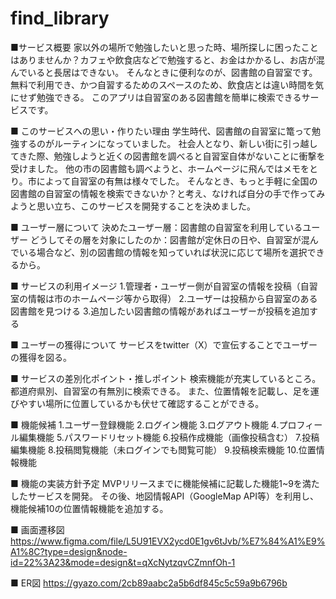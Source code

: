 # find_library

■サービス概要
家以外の場所で勉強したいと思った時、場所探しに困ったことはありませんか？カフェや飲食店などで勉強すると、お金はかかるし、お店が混んでいると長居はできない。
そんなときに便利なのが、図書館の自習室です。無料で利用でき、かつ自習するためのスペースのため、飲食店とは違い時間を気にせず勉強できる。
このアプリは自習室のある図書館を簡単に検索できるサービスです。

■ このサービスへの思い・作りたい理由
学生時代、図書館の自習室に篭って勉強するのがルーティンになっていました。
社会人となり、新しい街に引っ越してきた際、勉強しようと近くの図書館を調べると自習室自体がないことに衝撃を受けました。
他の市の図書館も調べようと、ホームページに飛んではメモをとり。市によって自習室の有無は様々でした。
そんなとき、もっと手軽に全国の図書館の自習室の情報を検索できないか？と考え、なければ自分の手で作ってみようと思い立ち、このサービスを開発することを決めました。

■ ユーザー層について
決めたユーザー層：図書館の自習室を利用しているユーザー
どうしてその層を対象にしたのか：図書館が定休日の日や、自習室が混んでいる場合など、別の図書館の情報を知っていれば状況に応じて場所を選択できるから。

■ サービスの利用イメージ
1.管理者・ユーザー側が自習室の情報を投稿（自習室の情報は市のホームページ等から取得）
2.ユーザーは投稿から自習室のある図書館を見つける
3.追加したい図書館の情報があればユーザーが投稿を追加する

■ ユーザーの獲得について
サービスをtwitter（X）で宣伝することでユーザーの獲得を図る。

■ サービスの差別化ポイント・推しポイント
検索機能が充実しているところ。
都道府県別、自習室の有無別に検索できる。
また、位置情報を記載し、足を運びやすい場所に位置しているかも伏せて確認することができる。

■ 機能候補
1.ユーザー登録機能
2.ログイン機能
3.ログアウト機能
4.プロフィール編集機能
5.パスワードリセット機能
6.投稿作成機能（画像投稿含む）
7.投稿編集機能
8.投稿閲覧機能（未ログインでも閲覧可能）
9.投稿検索機能
10.位置情報機能

■ 機能の実装方針予定
MVPリリースまでに機能候補に記載した機能1~9を満たしたサービスを開発。
その後、地図情報API（GoogleMap API等）を利用し、機能候補10の位置情報機能を追加する。

■ 画面遷移図
https://www.figma.com/file/L5U91EVX2ycd0E1gv6tJvb/%E7%84%A1%E9%A1%8C?type=design&node-id=22%3A23&mode=design&t=qXcNytzqvCZmnfOh-1

■ ER図
https://gyazo.com/2cb89aabc2a5b6df845c5c59a9b6796b

